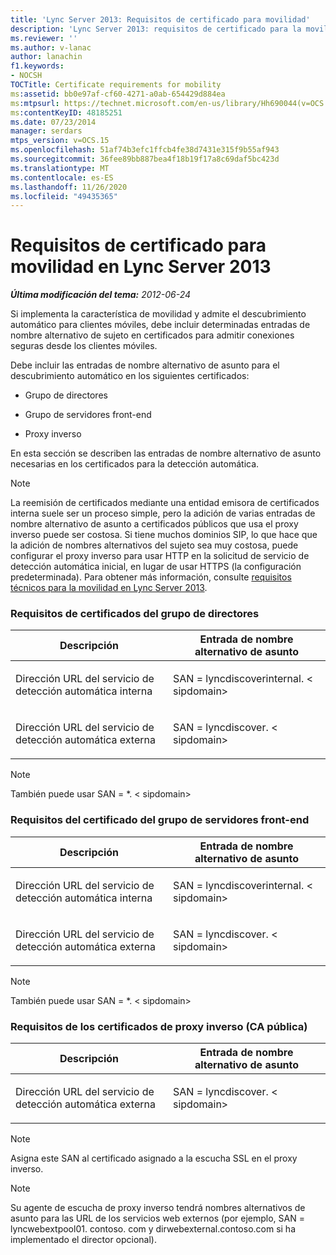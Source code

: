 ```yaml
---
title: 'Lync Server 2013: Requisitos de certificado para movilidad'
description: 'Lync Server 2013: requisitos de certificado para la movilidad.'
ms.reviewer: ''
ms.author: v-lanac
author: lanachin
f1.keywords:
- NOCSH
TOCTitle: Certificate requirements for mobility
ms:assetid: bb0e97af-cf60-4271-a0ab-654429d884ea
ms:mtpsurl: https://technet.microsoft.com/en-us/library/Hh690044(v=OCS.15)
ms:contentKeyID: 48185251
ms.date: 07/23/2014
manager: serdars
mtps_version: v=OCS.15
ms.openlocfilehash: 51af74b3efc1ffcb4fe38d7431e315f9b55af943
ms.sourcegitcommit: 36fee89bb887bea4f18b19f17a8c69daf5bc423d
ms.translationtype: MT
ms.contentlocale: es-ES
ms.lasthandoff: 11/26/2020
ms.locfileid: "49435365"
---
```

# <a name="certificate-requirements-for-mobility-in-lync-server-2013"></a>Requisitos de certificado para movilidad en Lync Server 2013

<div data-xmlns="http://www.w3.org/1999/xhtml">

<div class="topic" data-xmlns="http://www.w3.org/1999/xhtml" data-msxsl="urn:schemas-microsoft-com:xslt" data-cs="https://msdn.microsoft.com/">

<div data-asp="https://msdn2.microsoft.com/asp">



</div>

<div id="mainSection">

<div id="mainBody">

<span> </span>

_**Última modificación del tema:** 2012-06-24_

Si implementa la característica de movilidad y admite el descubrimiento automático para clientes móviles, debe incluir determinadas entradas de nombre alternativo de sujeto en certificados para admitir conexiones seguras desde los clientes móviles.

Debe incluir las entradas de nombre alternativo de asunto para el descubrimiento automático en los siguientes certificados:

  - Grupo de directores

  - Grupo de servidores front-end

  - Proxy inverso

En esta sección se describen las entradas de nombre alternativo de asunto necesarias en los certificados para la detección automática.

<div>


> [!NOTE]  
> La reemisión de certificados mediante una entidad emisora de certificados interna suele ser un proceso simple, pero la adición de varias entradas de nombre alternativo de asunto a certificados públicos que usa el proxy inverso puede ser costosa. Si tiene muchos dominios SIP, lo que hace que la adición de nombres alternativos del sujeto sea muy costosa, puede configurar el proxy inverso para usar HTTP en la solicitud de servicio de detección automática inicial, en lugar de usar HTTPS (la configuración predeterminada). Para obtener más información, consulte <A href="lync-server-2013-technical-requirements-for-mobility.md">requisitos técnicos para la movilidad en Lync Server 2013</A>.



</div>

### <a name="director-pool-certificate-requirements"></a>Requisitos de certificados del grupo de directores

<table>
<colgroup>
<col style="width: 50%" />
<col style="width: 50%" />
</colgroup>
<thead>
<tr class="header">
<th>Descripción</th>
<th>Entrada de nombre alternativo de asunto</th>
</tr>
</thead>
<tbody>
<tr class="odd">
<td><p>Dirección URL del servicio de detección automática interna</p></td>
<td><p>SAN = lyncdiscoverinternal. &lt; sipdomain&gt;</p></td>
</tr>
<tr class="even">
<td><p>Dirección URL del servicio de detección automática externa</p></td>
<td><p>SAN = lyncdiscover. &lt; sipdomain&gt;</p></td>
</tr>
</tbody>
</table>


<div>


> [!NOTE]  
> También puede usar SAN = *. &lt; sipdomain&gt;



</div>

### <a name="front-end-pool-certificate-requirements"></a>Requisitos del certificado del grupo de servidores front-end

<table>
<colgroup>
<col style="width: 50%" />
<col style="width: 50%" />
</colgroup>
<thead>
<tr class="header">
<th>Descripción</th>
<th>Entrada de nombre alternativo de asunto</th>
</tr>
</thead>
<tbody>
<tr class="odd">
<td><p>Dirección URL del servicio de detección automática interna</p></td>
<td><p>SAN = lyncdiscoverinternal. &lt; sipdomain&gt;</p></td>
</tr>
<tr class="even">
<td><p>Dirección URL del servicio de detección automática externa</p></td>
<td><p>SAN = lyncdiscover. &lt; sipdomain&gt;</p></td>
</tr>
</tbody>
</table>


<div>


> [!NOTE]  
> También puede usar SAN = *. &lt; sipdomain&gt;



</div>

### <a name="reverse-proxy-public-ca-certificate-requirements"></a>Requisitos de los certificados de proxy inverso (CA pública)

<table>
<colgroup>
<col style="width: 50%" />
<col style="width: 50%" />
</colgroup>
<thead>
<tr class="header">
<th>Descripción</th>
<th>Entrada de nombre alternativo de asunto</th>
</tr>
</thead>
<tbody>
<tr class="odd">
<td><p>Dirección URL del servicio de detección automática externa</p></td>
<td><p>SAN = lyncdiscover. &lt; sipdomain&gt;</p></td>
</tr>
</tbody>
</table>


<div>


> [!NOTE]  
> Asigna este SAN al certificado asignado a la escucha SSL en el proxy inverso.



</div>

<div>


> [!NOTE]  
> Su agente de escucha de proxy inverso tendrá nombres alternativos de asunto para las URL de los servicios web externos (por ejemplo, SAN = lyncwebextpool01. contoso. com y dirwebexternal.contoso.com si ha implementado el director opcional).



</div>

</div>

<span> </span>

</div>

</div>

</div>

